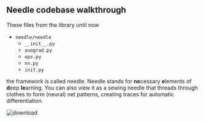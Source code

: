 ## Needle codebase walkthrough

These files from the library until now 

- `needle/needle`
    - `__init__.py`
    - `auograd.py`
    - `ops.py`
    - `nn.py`
    - `init.py`

the framework is called needle. Needle stands for **ne**cessary **e**lements of **d**eep **le**arning.
You can also view it as a sewing needle that threads through clothes
to form (neural) net patterns, creating traces for automatic differentiation.


![download](https://user-images.githubusercontent.com/61396368/197850311-75937074-873e-4e3f-a552-b67837d5dce7.png)
